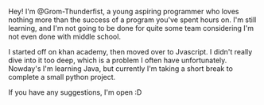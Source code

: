 Hey! I'm @Grom-Thunderfist, a young aspiring programmer who loves nothing more than the success of a program you've spent hours on.
I'm still learning, and I'm not going to be done for quite some team considering I'm not even done with middle school.

I started off on khan academy, then moved over to Jvascript. I didn't really dive into it too deep, which is a problem I often have unfortunately. 
Nowday's I'm learning Java, but currently I'm taking a short break to complete a small python project.

If you have any suggestions, I'm open :D
